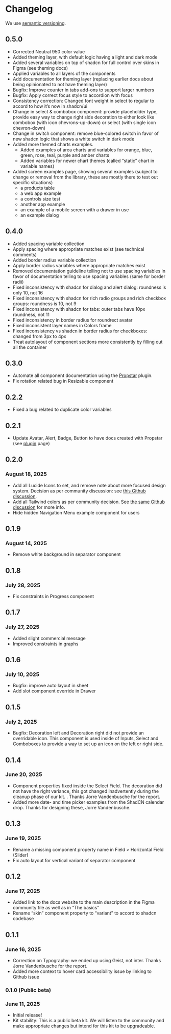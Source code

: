 # Changelog

We use [semantic versioning](https://semver.org/).

## 0.5.0

* Corrected Neutral 950 color value
* Added theming layer, with default logic having a light and dark mode
* Added several variables on top of shadcn for full control over skins in Figma (see theming docs)
* Applied variables to all layers of the components
* Add documentation for theming layer (replacing earlier docs about being opinionated to not have theming layer)
* Bugfix: Improve counter in tabs add-ons to support larger numbers
* Bugfix: Apply correct focus style to accordion with focus
* Consistency correction: Changed font weight in select to regular to accord to how it’s now in shadcn/ui
* Change in select & combobox component: provide placeholder type, provide easy way to change right side decoration to either look like combobox (with icon chevrons-up-down) or select (with single icon chevron-down)
* Change in switch component: remove blue-colored switch in favor of new shadcn logic that shows a white switch in dark mode
* Added more themed charts examples.
  * Added examples of area charts and variables for orange, blue, green, rose, teal, purple and amber charts
  * Added variables for newer chart themes (called “static” chart in variable names)
* Added screen examples page, showing several examples (subject to change or removal from the library, these are mostly there to test out specific situations)
  * a products table
  * a web app example
  * a controls size test
  * another app example
  * an example of a mobile screen with a drawer in use
  * an example dialog

## 0.4.0

* Added spacing variable collection
* Apply spacing where appropriate matches exist (see technical comments)
* Added border radius variable collection
* Apply border radius variables where appropriate matches exist
* Removed documentation guideline telling not to use spacing variables in favor of documentation telling to use spacing variables (same for border radii)
* Fixed inconsistency with shadcn for dialog and alert dialog: roundness is only 10, not 16
* Fixed inconsistency with shadcn for rich radio groups and rich checkbox groups: roundness is 10, not 9
* Fixed inconsistency with shadcn for tabs: outer tabs have 10px roundness, not 11
* Fixed inconsistency in border radius for roundrect avatar
* Fixed inconsistent layer names in Colors frame
* Fixed inconsistency vs shadcn in border radius for checkboxes: changed from 3px to 4px
* Treat autolayout of component sections more consistently by filling out all the container

## 0.3.0

* Automate all component documentation using the [Propstar](https://www.figma.com/community/plugin/1116018586739867857/propstar) plugin.
* Fix rotation related bug in Resizable component 

## 0.2.2

* Fixed a bug related to duplicate color variables

## 0.2.1

* Update Avatar, Alert, Badge, Button to have docs created with Propstar (see [plugin](https://www.figma.com/community/plugin/1116018586739867857/propstar) page)

## 0.2.0

### August 18, 2025

* Add all Lucide Icons to set, and remove note about more focused design system. Decision as per community discussion: see [this Github discussion](https://github.com/Obra-Studio/shadcn-ui-kit/discussions/45).
* Add all Tailwind colors as per community decision. See [the same Github discussion](https://github.com/Obra-Studio/shadcn-ui-kit/discussions/45) for more info.
* Hide hidden Navigation Menu example component for users

## 0.1.9

### August 14, 2025

* Remove white background in separator component

## 0.1.8

### July 28, 2025

* Fix constraints in Progress component

## 0.1.7

### July 27, 2025

* Added slight commercial message
* Improved constraints in graphs

## 0.1.6

### July 10, 2025

* Bugfix: improve auto layout in sheet
* Add slot component override in Drawer

## 0.1.5

### July 2, 2025

* Bugfix: Decoration left and Decoration right did not provide an overridable icon. This component is used inside of Inputs, Select and Comboboxes to provide a way to set up an icon on the left or right side.

## 0.1.4

### June 20, 2025

* Component properties fixed inside the Select Field. The decoration did not have the right variance, this got changed inadvertently during the cleanup phase of our kit. . Thanks Jorre Vandenbusche for the report.
* Added more date- and time picker examples from the ShadCN calendar drop. Thanks for designing these, Jorre Vandenbusche.

## 0.1.3

### June 19, 2025

* Rename a missing component property name in Field > Horizontal Field (Slider)
* Fix auto layout for vertical variant of separator component

## 0.1.2

### June 17, 2025

- Added link to the docs website to the main description in the Figma community file as well as in “The basics”
- Rename “skin” component property to “variant” to accord to shadcn codebase

## 0.1.1

### June 16, 2025

- Correction on Typography: we ended up using Geist, not inter. Thanks Jorre Vandenbusche for the report.
- Added more context to hover card accessibility issue by linking to Github issue

### 0.1.0 (Public beta)

### June 11, 2025

- Initial release!
- Kit stability: This is a public beta kit. We will listen to the community and make appropriate changes but intend for this kit to be upgradeable.
